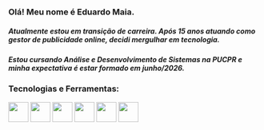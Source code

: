 ### Olá! Meu nome é Eduardo Maia. 

##### Atualmente estou em transição de carreira. Após **15 anos** atuando como gestor de publicidade online, decidi mergulhar em tecnologia.
##### Estou cursando **Análise e Desenvolvimento de Sistemas na PUCPR** e minha expectativa é estar formado em junho/2026.

### Tecnologias e Ferramentas:
<img loading="lazy" src="https://cdn.jsdelivr.net/gh/devicons/devicon@latest/icons/python/python-original.svg" width="40" height="40"/> <img loading="lazy" src="https://cdn.jsdelivr.net/gh/devicons/devicon@latest/icons/javascript/javascript-original.svg" width="40" height="40"/> <img loading="lazy" src="https://cdn.jsdelivr.net/gh/devicons/devicon@latest/icons/pycharm/pycharm-original.svg" width="40" height="40"/> <img loading="lazy" src="https://cdn.jsdelivr.net/gh/devicons/devicon@latest/icons/vscode/vscode-original.svg" width="40" height="40"/> <img loading="lazy" src="https://cdn.jsdelivr.net/gh/devicons/devicon@latest/icons/git/git-original.svg" width="40" height="40"/> <img loading="lazy" src="https://cdn.jsdelivr.net/gh/devicons/devicon@latest/icons/github/github-original.svg" width="40" height="40"/>          
